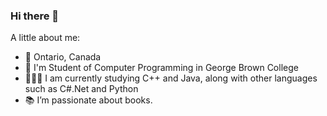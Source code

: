 ### Hi there 👋

A little about me:
- 🍁 Ontario, Canada
- 📔 I'm Student of Computer Programming in George Brown College
- 👩🏾‍💻 I am currently studying C++ and Java, along with other languages such as C#.Net and Python
- 📚 I’m passionate about books.
<!--
**geysianeL/geysianeL** is a ✨ _special_ ✨ repository because its `README.md` (this file) appears on your GitHub profile.

Here are some ideas to get you started:

- 🔭 I’m currently working on ...
- 🌱 I’m currently learning ...
- 👯 I’m looking to collaborate on ...
- 🤔 I’m looking for help with ...
- 💬 Ask me about ...
- 📫 How to reach me: ...
- 😄 Pronouns: ...
- ⚡ Fun fact: ...
-->
